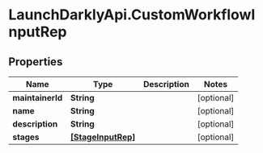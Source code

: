 # LaunchDarklyApi.CustomWorkflowInputRep

## Properties

Name | Type | Description | Notes
------------ | ------------- | ------------- | -------------
**maintainerId** | **String** |  | [optional] 
**name** | **String** |  | [optional] 
**description** | **String** |  | [optional] 
**stages** | [**[StageInputRep]**](StageInputRep.md) |  | [optional] 


